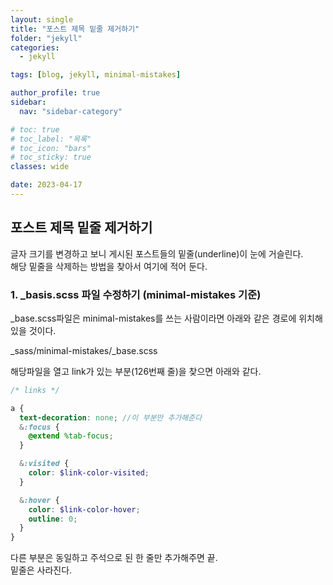 ```yaml
---
layout: single
title: "포스트 제목 밑줄 제거하기"
folder: "jekyll"
categories:
  - jekyll

tags: [blog, jekyll, minimal-mistakes]

author_profile: true
sidebar:
  nav: "sidebar-category"

# toc: true
# toc_label: "목록"
# toc_icon: "bars"
# toc_sticky: true
classes: wide

date: 2023-04-17
---
```


## 포스트 제목 밑줄 제거하기

글자 크기를 변경하고 보니 게시된 포스트들의 밑줄(underline)이 눈에 거슬린다.  
해당 밑줄을 삭제하는 방법을 찾아서 여기에 적어 둔다.

### 1. \_basis.scss 파일 수정하기 (minimal-mistakes 기준)

\_base.scss파일은 minimal-mistakes를 쓰는 사람이라면 아래와 같은 경로에 위치해 있을 것이다.

\_sass/minimal-mistakes/\_base.scss

해당파일을 열고 link가 있는 부분(126번째 줄)을 찾으면 아래와 같다.

```scss
/* links */

a {
  text-decoration: none; //이 부분만 추가해준다
  &:focus {
    @extend %tab-focus;
  }

  &:visited {
    color: $link-color-visited;
  }

  &:hover {
    color: $link-color-hover;
    outline: 0;
  }
}
```

다른 부분은 동일하고 주석으로 된 한 줄만 추가해주면 끝.  
밑줄은 사라진다.
